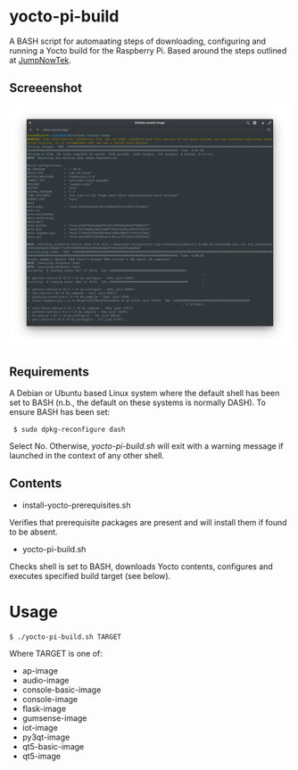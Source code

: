 # yocto-pi-build

A BASH script for automaating steps of downloading, configuring and running a Yocto 
build for the Raspberry Pi. Based around the steps outlined at 
[JumpNowTek](https://jumpnowtek.com/rpi/Raspberry-Pi-Systems-with_Yocto.html).

## Screeenshot

![Yocto build](./preview/yocto-build.png)

## Requirements

A Debian or Ubuntu based Linux system where the default shell has been set to
BASH (n.b., the default on these systems is normally DASH). To ensure BASH has
been set:

```
 $ sudo dpkg-reconfigure dash
```

Select No. Otherwise, _yocto-pi-build.sh_ will exit with a warning message if launched 
in the context of any other shell.

## Contents

* install-yocto-prerequisites.sh

Verifies that prerequisite packages are present and will install them if found to be absent.

* yocto-pi-build.sh

Checks shell is set to BASH, downloads Yocto contents, configures and executes specified build target (see below).

# Usage

```
$ ./yocto-pi-build.sh TARGET
```

Where TARGET is one of:

* ap-image
* audio-image
* console-basic-image
* console-image
* flask-image
* gumsense-image
* iot-image
* py3qt-image
* qt5-basic-image
* qt5-image





